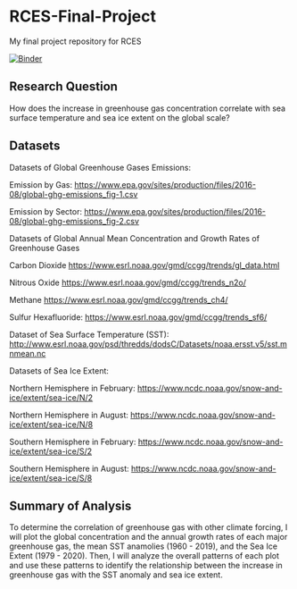 # RCES-Final-Project
My final project repository for RCES

[![Binder](https://mybinder.org/badge_logo.svg)](https://mybinder.org/v2/gh/hdl2115/rces-final-project/main)

## Research Question

How does the increase in greenhouse gas concentration correlate with sea surface temperature and sea ice extent on the global scale?   

## Datasets

Datasets of Global Greenhouse Gases Emissions:

Emission by Gas: https://www.epa.gov/sites/production/files/2016-08/global-ghg-emissions_fig-1.csv

Emission by Sector: https://www.epa.gov/sites/production/files/2016-08/global-ghg-emissions_fig-2.csv

Datasets of Global Annual Mean Concentration and Growth Rates of Greenhouse Gases 

Carbon Dioxide https://www.esrl.noaa.gov/gmd/ccgg/trends/gl_data.html

Nitrous Oxide https://www.esrl.noaa.gov/gmd/ccgg/trends_n2o/

Methane https://www.esrl.noaa.gov/gmd/ccgg/trends_ch4/

Sulfur Hexafluoride: https://www.esrl.noaa.gov/gmd/ccgg/trends_sf6/

Dataset of Sea Surface Temperature (SST): http://www.esrl.noaa.gov/psd/thredds/dodsC/Datasets/noaa.ersst.v5/sst.mnmean.nc

Datasets of Sea Ice Extent:

Northern Hemisphere in February: https://www.ncdc.noaa.gov/snow-and-ice/extent/sea-ice/N/2

Northern Hemisphere in August: https://www.ncdc.noaa.gov/snow-and-ice/extent/sea-ice/N/8

Southern Hemisphere in February: https://www.ncdc.noaa.gov/snow-and-ice/extent/sea-ice/S/2

Southern Hemisphere in August: https://www.ncdc.noaa.gov/snow-and-ice/extent/sea-ice/S/8

## Summary of Analysis

To determine the correlation of greenhouse gas with other climate forcing, I will plot the global concentration and the annual growth rates of each major greenhouse gas, the mean SST anamolies (1960 - 2019), and the Sea Ice Extent (1979 - 2020). Then, I will analyze the overall patterns of each plot and use these patterns to identify the relationship between the increase in greenhouse gas with the SST anomaly and sea ice extent.  

